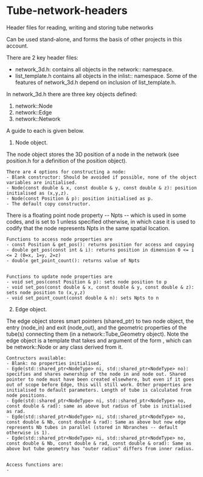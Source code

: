 # Tube-network-headers
Header files for reading, writing and storing tube networks

Can be used stand-alone, and forms the basis of other projects in this account.

There are 2 key header files:
  - network_3d.h: contains all objects in the network:: namespace.
  - list_template.h contains all objects in the inlist:: namespace.
Some of the features of network_3d.h depend on inclusion of list_template.h. 

In network_3d.h there are three key objects defined:
  1. network::Node
  2. network::Edge
  3. network::Network
  
A guide to each is given below.

1. Node object.

  The node object stores the 3D position of a node in the network (see position.h for a definition of the position object).     
  
    There are 4 options for constructing a node:
    - Blank constructor: Should be avoided if possible, none of the object variables are initialised.
    - Node(const double & x, const double & y, const double & z): position initialised as (x,y,z).
    - Node(const Position & p): position initialised as p.
    - The default copy constructor.
    
  There is a floating point node property -- Npts -- which is used in some codes, and is set to 1 unless specified otherwise, in which case it is used to codify that the node represents Npts in the same spatial location.

    Functions to access node properties are
    - const Position & get_pos(): returns position for access and copying
    - double get_pos(const int & i): returns position in dimension 0 <= i <= 2 (0=x, 1=y, 2=z)
    - double get_point_count(): returns value of Npts
    

    Functions to update node properties are
    - void set_pos(const Position & p): sets node position to p
    - void set_pos(const double & x, const double & y, const double & z): sets node position to (x,y,z)
    - void set_point_count(const double & n): sets Npts to n
 
2. Edge object.

  The edge object stores smart pointers (shared_ptr) to two node object, the entry (node_in) and exit (node_out), and the geometric properties of the tube(s) connecting them (in a network::Tube_Geometry object). Note the edge object is a template that takes and argument of the form <NodeType>, which can be network::Node or any class derived from it.
  
    Contructors available:
    - Blank: no properties initialised.
    - Egde(std::shared_ptr<NodeType> ni, std::shared_ptr<NodeType> no): specifies and shares ownership of the node in and node out. Shared pointer to node must have been created elsewhere, but even if it goes out of scope before Edge, this will still work. Other properties are initialised to default parameters. Length of tube is calculated from node positions.
    - Egde(std::shared_ptr<NodeType> ni, std::shared_ptr<NodeType> no, const double & rad): same as above but radius of tube is initialised as rad.
    - Egde(std::shared_ptr<NodeType> ni, std::shared_ptr<NodeType> no, const double & Nb, const double & rad): Same as above but now edge represents Nb tubes in parallel (stored in Nbranches -- default otherwise is 1).
    - Egde(std::shared_ptr<NodeType> ni, std::shared_ptr<NodeType> no, const double & Nb, const double & rad, const double & orad): Same as above but tube geometry has "outer radius" differs from inner radius.


    Access functions are:
    - 


